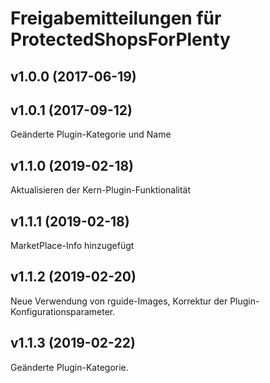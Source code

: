 # Freigabemitteilungen für ProtectedShopsForPlenty

## v1.0.0 (2017-06-19)

## v1.0.1 (2017-09-12)
Geänderte Plugin-Kategorie und Name

## v1.1.0 (2019-02-18)
Aktualisieren der Kern-Plugin-Funktionalität

## v1.1.1 (2019-02-18)
MarketPlace-Info hinzugefügt

## v1.1.2 (2019-02-20)
Neue Verwendung von rguide-Images, Korrektur der Plugin-Konfigurationsparameter.

## v1.1.3 (2019-02-22)
Geänderte Plugin-Kategorie.

